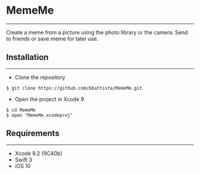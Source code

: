 # MemeMe
----------
Create a meme from a picture using the photo library or the camera.  Send to friends or save meme for later use.

## Installation
--------------
- Clone the repository
```
$ git clone https://github.com/bbattiste/MemeMe.git
```
- Open the project in Xcode 9
```
$ cd MemeMe
$ open "MemeMe.xcodeproj"
```

## Requirements
-----------
- Xcode 9.2 (9C40b)
- Swift 3
- iOS 10
